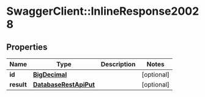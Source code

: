 # SwaggerClient::InlineResponse20028

## Properties
Name | Type | Description | Notes
------------ | ------------- | ------------- | -------------
**id** | [**BigDecimal**](BigDecimal.md) |  | [optional] 
**result** | [**DatabaseRestApiPut**](DatabaseRestApiPut.md) |  | [optional] 

